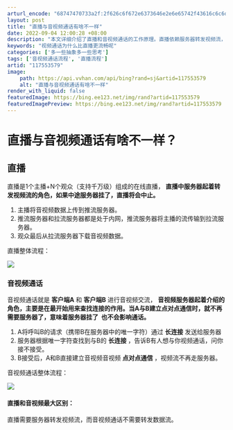 ```yaml
---
arturl_encode: "68747470733a2f:2f626c6f672e6373646e2e6e65742f43616c6c6d655a68652f:61727469636c652f64657461696c732f313137353533353739"
layout: post
title: "直播与音视频通话有啥不一样"
date: 2022-09-04 12:00:28 +08:00
description: "本文详细介绍了直播和音视频通话的工作原理。直播依赖服务器转发视频流，当服务器出现问题时，直播可能中断"
keywords: "视频通话为什么比直播更流畅呢"
categories: ['多一些抽象多一些思考']
tags: ['音视频通话流程', '直播流程']
artid: "117553579"
image:
    path: https://api.vvhan.com/api/bing?rand=sj&artid=117553579
    alt: "直播与音视频通话有啥不一样"
render_with_liquid: false
featuredImage: https://bing.ee123.net/img/rand?artid=117553579
featuredImagePreview: https://bing.ee123.net/img/rand?artid=117553579
---
```


# 直播与音视频通话有啥不一样？

## 直播

直播是1个主播+N个观众（支持千万级）组成的在线直播，
**直播中服务器起着转发视频流的角色，如果中途服务器挂了，直播将会中止。**

1. 主播将音视频数据上传到推流服务器。
2. 推流服务器和拉流服务器都是处于内网，推流服务器将主播的流传输到拉流服务器。
3. 观众最后从拉流服务器下载音视频数据。

直播整体流程：

![](https://i-blog.csdnimg.cn/blog_migrate/b8e6448fcd03fd5e8d10eec389d8e8ae.png)

### 音视频通话

音视频通话就是
**客户端A**
和
**客户端B**
进行音视频交流，
**音视频服务器起着介绍的角色，主要是在最开始用来查找连接的作用。当A与B建立点对点通信时，就不再需要服务器了，意味着服务器挂了  也不会影响通话。**

1. A将呼叫B的请求（携带B在服务器中的唯一字符）通过
   **长连接**
   发送给服务器
2. 服务器根据唯一字符查找到与B的
   **长连接**
   ，告诉B有人想与你视频通话，问你接不接受。
3. B接受后，A和B直接建立音视频音视频
   **点对点通信**
   ，视频流不再走服务器。

音视频通话整体流程：

![](https://i-blog.csdnimg.cn/blog_migrate/11b2f7bef82ac9e89eb9c18fc8aa7693.png)

#### **直播和音视频最大区别：**

直播需要服务器转发视频流，而音视频通话不需要转发数据流。